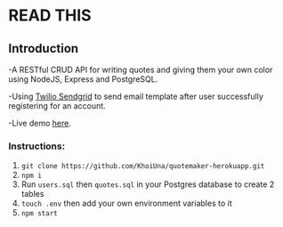 # READ THIS

## Introduction

-A RESTful CRUD API for writing quotes and giving them your own color using NodeJS, Express and PostgreSQL.

-Using [Twilio Sendgrid](https://sendgrid.com/) to send email template after user successfully registering for an account.

-Live demo [here](https://khoiquotemaker.herokuapp.com/).

### Instructions:

1. `git clone https://github.com/KhoiUna/quotemaker-herokuapp.git`
2. `npm i`
3. Run `users.sql` then `quotes.sql` in your Postgres database to create 2 tables
4. `touch .env` then add your own environment variables to it
5. `npm start`
